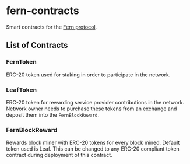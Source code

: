 # fern-contracts
Smart contracts for the [Fern protocol](https://fern.network).

## List of Contracts
### FernToken
ERC-20 token used for staking in order to participate in the network.

### LeafToken
ERC-20 token for rewarding service provider contributions in the network. Network owner needs to purchase 
these tokens from an exchange and deposit them into the `FernBlockReward`.

### FernBlockReward
Rewards block miner with ERC-20 tokens for every block mined. Default token used is Leaf. This can be changed to any ERC-20 compliant token contract during deployment of this contract.
